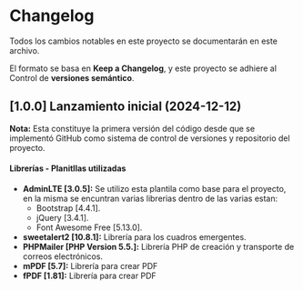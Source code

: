 # Changelog

Todos los cambios notables en este proyecto se documentarán en este archivo.

El formato se basa en **Keep a Changelog**, y este proyecto se adhiere al Control de **versiones semántico**.

## [1.0.0] Lanzamiento inicial (2024-12-12)

**Nota:** Esta constituye la primera versión del código desde que se implementó GitHub como sistema de control de versiones y repositorio del proyecto.

#### Librerías - Planitllas utilizadas

- **AdminLTE [3.0.5]:** Se utilizo esta plantila como base para el proyecto, en la misma se encuntran varias librerias dentro de las varias estan:
  - Bootstrap [4.4.1].
  - jQuery [3.4.1].
  - Font Awesome Free [5.13.0].
- **sweetalert2 [10.8.1]:** Librería para los cuadros emergentes.
- **PHPMailer [PHP Version 5.5.]:** Librería PHP de creación y transporte de correos electrónicos.
- **mPDF [5.7]:** Librería para crear PDF
- **fPDF [1.81]:** Librería para crear PDF
